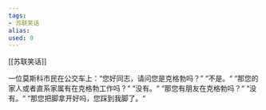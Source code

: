 ```yaml
---
tags: 
- 苏联笑话 
alias:
used: 0
---
```

[[苏联笑话]]


一位莫斯科市民在公交车上：“您好同志，请问您是克格勃吗？” “不是。“ “那您的家人或者直系家属有在克格勃工作吗？“ “没有。“ “那您有朋友在克格勃吗？“ “没有。“ “那您把脚拿开好吗，您踩到我脚了。“
